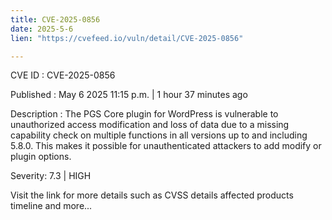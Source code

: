 ```yaml
---
title: CVE-2025-0856
date: 2025-5-6
lien: "https://cvefeed.io/vuln/detail/CVE-2025-0856"

---
```


CVE ID : CVE-2025-0856

Published :  May 6
2025
11:15 p.m. | 1 hour
37 minutes ago

Description : The PGS Core plugin for WordPress is vulnerable to unauthorized access
modification
and loss of data due to a missing capability check on multiple functions in all versions up to
and including
5.8.0. This makes it possible for unauthenticated attackers to add
modify
or plugin options.

Severity: 7.3 | HIGH

Visit the link for more details
such as CVSS details
affected products
timeline
and more...
